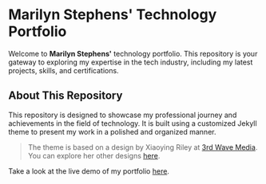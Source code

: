 # Marilyn Stephens' Technology Portfolio

Welcome to **Marilyn Stephens'** technology portfolio. This repository is your gateway to exploring my expertise in the tech industry, including my latest projects, skills, and certifications.

## About This Repository

This repository is designed to showcase my professional journey and achievements in the field of technology. It is built using a customized Jekyll theme to present my work in a polished and organized manner.

> The theme is based on a design by Xiaoying Riley at [3rd Wave Media](http://themes.3rdwavemedia.com/).
> You can explore her other designs [here](http://themes.3rdwavemedia.com/).

Take a look at the live demo of my portfolio [here](https://marilyn2015.github.io/Resume/).




